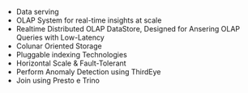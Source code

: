 - Data serving
- OLAP System for real-time insights at scale
- Realtime Distributed OLAP DataStore, Designed for Ansering OLAP Queries with Low-Latency
- Colunar Oriented Storage
- Pluggable indexing Technologies
- Horizontal Scale & Fault-Tolerant
- Perform Anomaly Detection using ThirdEye
- Join using Presto e Trino
